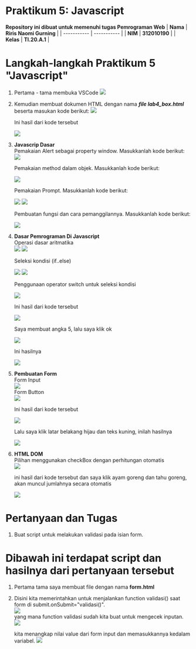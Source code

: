 # Praktikum 5: Javascript

<strong>Repository ini dibuat untuk memenuhi tugas Pemrograman Web</strong>
| <strong>Nama</strong>      | <strong>Riris Naomi Gurning</strong>  |
| ----------- | ----------- |
| <strong>NIM</strong>     | <strong>312010190</strong>       |
| <strong>Kelas</strong>   | <strong>TI.20.A.1</strong>        |

# Langkah-langkah Praktikum 5 "Javascript"

1. Pertama - tama membuka VSCode
 ![](Foto/foto1.png)

2. Kemudian membuat dokumen HTML dengan nama <b><i>file lab4_box.html</i></b> beserta masukan kode berikut:
 ![](Foto/foto2.png)<p>Ini hasil dari kode tersebut</p>
 ![](Foto/foto3.png)

3. <b>Javascrip Dasar</b><br>Pemakaian Alert sebagai property window. Masukkanlah kode berikut:</br>
![](Foto/foto4.png)<p>Pemakaian method dalam objek. Masukkanlah kode berikut:</p>
![](Foto/foto5.png)<p>Pemakaian Prompt. Masukkanlah kode berikut:</p>
![](Foto/foto6.png)
![](Foto/foto7.png)<p>Pembuatan fungsi dan cara pemanggilannya. Masukkanlah kode berikut:</p>
![](Foto/foto8.png)

4. <b>Dasar Pemrograman Di Javascript</b><br>Operasi dasar aritmatika</br>
![](Foto/foto9.png)
![](Foto/foto10.png)<p>Seleksi kondisi (if..else)</p>
![](Foto/foto11.png)
![](Foto/foto12.png)<p>Penggunaan operator switch untuk seleksi kondisi</p>
![](Foto/foto13.png)<p>Ini hasil dari kode tersebut</p>
![](Foto/foto14.png)<p>Saya membuat angka 5, lalu saya klik ok</p>
![](Foto/foto15.png)<p>Ini hasilnya</p>
![](Foto/foto16.png)

5. <b>Pembuatan Form</b><br>Form Input</br>
![](Foto/foto17.png)<br>Form Button</br>
![](Foto/foto18.png)<p>Ini hasil dari kode tersebut</p>
![](Foto/foto19.png)<p>Lalu saya klik latar belakang hijau dan teks kuning, inilah hasilnya</p>
![](Foto/foto20.png)

6. <b>HTML DOM</b><br>Pilihan menggunakan checkBox dengan perhitungan otomatis</br>
![](Foto/foto21.png)<p>ini hasil dari kode tersebut dan saya klik ayam goreng dan tahu goreng, akan muncul jumlahnya secara otomatis</p>
![](Foto/foto22.png)

# Pertanyaan dan Tugas
1. Buat script untuk melakukan validasi pada isian form.

# Dibawah ini terdapat script dan hasilnya dari pertanyaan tersebut

1. Pertama tama saya membuat file dengan nama <b>form.html</b>

2. Disini kita memerintahkan untuk menjalankan function validasi() saat form di submit.onSubmit="validasi()".</br>
![](Foto/foto22.png)<br>yang mana function validasi sudah kita buat untuk mengecek inputan.<br>
![](Foto/foto23.png)<p>kita menangkap nilai value dari form input dan memasukkannya kedalam variabel.
![](Foto/foto24.png)


